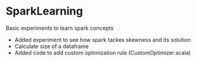 # SparkLearning
Basic experiments to learn spark concepts

- Added experiment to see how spark tackes skewness and its solution
- Calculate size of a dataframe
- Added code to add custom optimization rule (CustomOptimizer.scala)
